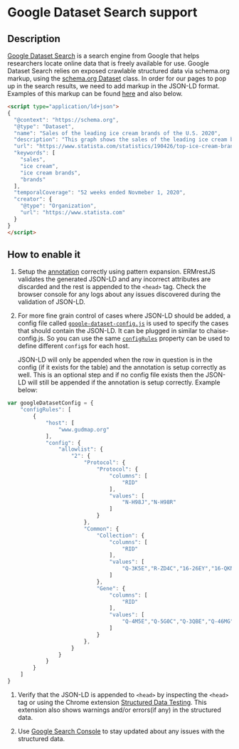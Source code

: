 # Google Dataset Search support


## Description


[Google Dataset Search](https://datasetsearch.research.google.com/) is a search engine from Google that helps researchers locate online data that is freely available for use. Google Dataset Search relies on exposed crawlable structured data via schema.org markup, using the [schema.org Dataset](https://schema.org/Dataset) class. In order for our pages to pop up in the search results, we need to add markup in the JSON-LD format. Examples of this markup can be found [here](https://developers.google.com/search/docs/data-types/dataset#example) and also below.

```html
<script type="application/ld+json">
{
  "@context": "https://schema.org",
  "@type": "Dataset",
  "name": "Sales of the leading ice cream brands of the U.S. 2020",
  "description": "This graph shows the sales of the leading ice cream brands of the United States in 2020. Ben &amp;amp; Jerry&amp;#039;s was the top ranked ice cream brand of the United States with about 863.1 million U.S. dollars worth of sales for the 52 weeks ended November 1, 2020. Total ice cream category sales amounted to about 6.97 billion U.S. dollars. Despite being far from the top brand, consumers stated that they regularly purchase Breyers above any other brand. Ice cream is a part of the frozen dessert category and serves as an indulgent snack for those with a sweet tooth. Ice cream comes in a large variety of styles ranging from regular ice cream to low-fat ice cream. There are fruity and creamy options available or a combination of both.",
  "url": "https://www.statista.com/statistics/190426/top-ice-cream-brands-in-the-united-states/",
  "keywords": [
    "sales",
    "ice cream",
    "ice cream brands",
    "brands"
  ],
  "temporalCoverage": "52 weeks ended Novmeber 1, 2020",
  "creator": {
    "@type": "Organization",
    "url": "https://www.statista.com"
  }
}
</script>
```


## How to enable it

1. Setup the [annotation](https://github.com/informatics-isi-edu/ermrestjs/blob/master/docs/user-docs/annotation.md#tag-2021-google-dataset) correctly using pattern expansion. ERMrestJS validates the generated JSON-LD and any incorrect attributes are discarded and the rest is appended to the `<head>` tag. Check the browser console for any logs about any issues discovered during the validation of JSON-LD.

2. For more fine grain control of cases where JSON-LD should be added, a config file called [`google-dataset-config.js`](https://github.com/informatics-isi-edu/chaise/blob/master/config/google-dataset-config-sample.js) is used to specify the cases that should contain the JSON-LD. It can be plugged in similar to chaise-config.js. So you can use the same [`configRules`](chaise-config.md#configrules) property can be used to define different `config`s for each host.

    JSON-LD will only be appended when the row in question is in the config (if it exists for the table) and the annotation is setup correctly as well.  This is an optional step and if no config file exists then the JSON-LD will still be appended if the annotation is setup correctly. Example below:

```javascript
var googleDatasetConfig = {
    "configRules": [
        {
            "host": [
                "www.gudmap.org"
            ],
            "config": {
                "allowlist": {
                    "2": {
                        "Protocol": {
                            "Protocol": {
                                "columns": [
                                    "RID"
                                ],
                                "values": [
                                    "N-H98J","N-H98R"
                                ]
                            }
                        },
                        "Common": {
                            "Collection": {
                                "columns": [
                                    "RID"
                                ],
                                "values": [
                                    "Q-3K5E","R-ZD4C","16-26EY","16-QKNG","16-WHS4","16-WMM4","17-DSBR"
                                ]
                            },
                            "Gene": {
                                "columns": [
                                    "RID"
                                ],
                                "values": [
                                    "Q-4M5E","Q-5G0C","Q-3QBE","Q-46MG","Q-47YR"
                                ]
                            }
                        },
                    }
                }
            }
        }
    ]
}
```

1. Verify that the JSON-LD is appended to `<head>` by inspecting the `<head>` tag or using the Chrome extension [Structured Data Testing](https://chrome.google.com/webstore/detail/structured-data-testing-t/kfdjeigpgagildmolfanniafmplnplpl?hl=en). This extension also shows warnings and/or errors(if any) in the structured data.

2. Use [Google Search Console](https://developers.google.com/search/blog/2019/05/monitoring-structured-data-with-search-console) to stay updated about any issues with the structured data.
